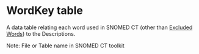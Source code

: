 # WordKey table

A data table relating each word used in SNOMED CT (other than [Excluded Words](../e/excluded-word-field.md)) to the Descriptions.

Note: File or Table name in SNOMED CT toolkit
